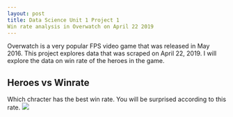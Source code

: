 ```yaml
---
layout: post
title: Data Science Unit 1 Project 1
Win rate analysis in Overwatch on April 22 2019
---
```


Overwatch is a very popular FPS video game that was released in May 2016.  This project explores data that was scraped on April 22, 2019.  I will explore the data on win rate of the heroes in the game.

## Heroes vs Winrate
Which chracter has the best win rate. You will be surprised according to this rate.
![](img/graph1.jpg?raw=true)

